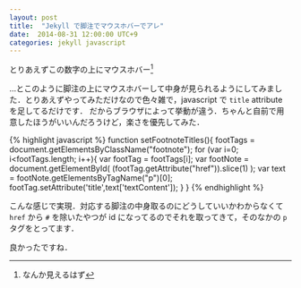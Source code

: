 ```yaml
---
layout: post
title:  "Jekyll で脚注でマウスホバーでアレ"
date:  2014-08-31 12:00:00 UTC+9
categories: jekyll javascript
---
```


とりあえずこの数字の上にマウスホバー[^a]

…とこのように脚注の上にマウスホバーして中身が見られるようにしてみました．とりあえずやってみただけなので色々雑で，javascript で `title` attribute を足してるだけです．
だからブラウザによって挙動が違う．ちゃんと自前で用意したほうがいいんだろうけど，楽さを優先してみた．

{% highlight javascript %}
function setFootnoteTitles(){
  footTags = document.getElementsByClassName("footnote");
  for (var i=0; i<footTags.length; i++){
    var footTag = footTags[i];
    var footNote = document.getElementById(
          (footTag.getAttribute("href")).slice(1)
        );
    var text = footNote.getElementsByTagName("p")[0];
    footTag.setAttribute('title',text['textContent']);
  }
}
{% endhighlight %}

こんな感じで実現．対応する脚注の中身取るのにどうしていいかわからなくて `href` から `#` を除いたやつが id になってるのでそれを取ってきて，そのなかの `p` タグをとってます．

良かったですね．

[^a]: なんか見えるはず
